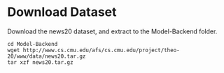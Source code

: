 # Download Dataset
Download the news20 dataset, and extract to the Model-Backend folder.
```
cd Model-Backend
wget http://www.cs.cmu.edu/afs/cs.cmu.edu/project/theo-20/www/data/news20.tar.gz
tar xzf news20.tar.gz
```